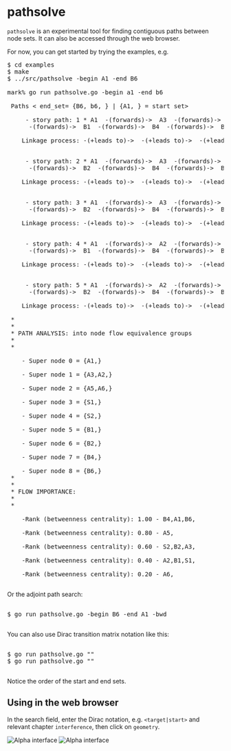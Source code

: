 
# pathsolve

`pathsolve` is an experimental tool for finding contiguous paths between node sets.
It can also be accessed through the web browser.

For now, you can get started by trying the examples, e.g.
<pre>
$ cd examples
$ make
$ ../src/pathsolve -begin A1 -end B6 

mark% go run pathsolve.go -begin a1 -end b6 

 Paths < end_set= {B6, b6, } | {A1, } = start set>

     - story path: 1 * A1  -(forwards)->  A3  -(forwards)->  A5  -(forwards)->  S1
      -(forwards)->  B1  -(forwards)->  B4  -(forwards)->  B6

    Linkage process: -(+leads to)->  -(+leads to)->  -(+leads to)->  -(+leads to)->  -(+leads to)->  -(+leads to)-> . 


     - story path: 2 * A1  -(forwards)->  A3  -(forwards)->  A5  -(forwards)->  S2
      -(forwards)->  B2  -(forwards)->  B4  -(forwards)->  B6

    Linkage process: -(+leads to)->  -(+leads to)->  -(+leads to)->  -(+leads to)->  -(+leads to)->  -(+leads to)-> . 


     - story path: 3 * A1  -(forwards)->  A3  -(forwards)->  A6  -(forwards)->  S2
      -(forwards)->  B2  -(forwards)->  B4  -(forwards)->  B6

    Linkage process: -(+leads to)->  -(+leads to)->  -(+leads to)->  -(+leads to)->  -(+leads to)->  -(+leads to)-> . 


     - story path: 4 * A1  -(forwards)->  A2  -(forwards)->  A5  -(forwards)->  S1
      -(forwards)->  B1  -(forwards)->  B4  -(forwards)->  B6

    Linkage process: -(+leads to)->  -(+leads to)->  -(+leads to)->  -(+leads to)->  -(+leads to)->  -(+leads to)-> . 


     - story path: 5 * A1  -(forwards)->  A2  -(forwards)->  A5  -(forwards)->  S2
      -(forwards)->  B2  -(forwards)->  B4  -(forwards)->  B6

    Linkage process: -(+leads to)->  -(+leads to)->  -(+leads to)->  -(+leads to)->  -(+leads to)->  -(+leads to)-> . 

 *
 *
 * PATH ANALYSIS: into node flow equivalence groups
 *
 *

    - Super node 0 = {A1,}

    - Super node 1 = {A3,A2,}

    - Super node 2 = {A5,A6,}

    - Super node 3 = {S1,}

    - Super node 4 = {S2,}

    - Super node 5 = {B1,}

    - Super node 6 = {B2,}

    - Super node 7 = {B4,}

    - Super node 8 = {B6,}
 *
 *
 * FLOW IMPORTANCE:
 *
 *

    -Rank (betweenness centrality): 1.00 - B4,A1,B6,

    -Rank (betweenness centrality): 0.80 - A5,

    -Rank (betweenness centrality): 0.60 - S2,B2,A3,

    -Rank (betweenness centrality): 0.40 - A2,B1,S1,

    -Rank (betweenness centrality): 0.20 - A6,

</pre>

Or the adjoint path search:

<pre>

$ go run pathsolve.go -begin B6 -end A1 -bwd

</pre>
You can also use Dirac transition matrix notation like this:
<pre>

$ go run pathsolve.go "<end|start>"
$ go run pathsolve.go "<target|start>"

</pre>
Notice the order of the start and end sets.

## Using in the web browser

In the search field, enter the Dirac notation, e.g. `<target|start>` and relevant chapter `interference`, then click on `geometry`.

![Alpha interface](https://github.com/markburgess/SSTorytime/blob/main/docs/figs/pathsolve1.png 'pathsolving in a web interface')
![Alpha interface](https://github.com/markburgess/SSTorytime/blob/main/docs/figs/pathsolve2.png 'pathsolving in a web interface')



